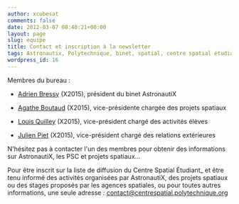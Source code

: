 ```yaml
---
author: xcubesat
comments: false
date: 2012-03-07 08:40:21+00:00
layout: page
slug: equipe
title: Contact et inscription à la newsletter
tags: Astronautix, Polytechnique, binet, spatial, centre spatial étudiant, étudiant
wordpress_id: 16
---
```


Membres du bureau :


  * [Adrien Bressy](mailto:adrien.bressy@polytechnique.edu) (X2015), président du binet AstronautiX

	
  * [Agathe Boutaud](mailto:agathe.boutaud@polytechnique.edu) (X2015), vice-présidente chargée des projets spatiaux

  * [Louis Quilley](mailto:louis.quilley@polytechnique.edu) (X2015), vice-président chargé des activités élèves
	
  * [Julien Piet](mailto:dimitri.lozeve@polytechnique.edu) (X2015), vice-président chargé des relations extérieures


N'hésitez pas à contacter l'un des membres pour obtenir des informations sur AstronautiX, les PSC et projets spatiaux...

Pour être inscrit sur la liste de diffusion du Centre Spatial Étudiant_ et être tenu informé des activités organisées par AstronautiX, des projets spatiaux ou des stages proposés par les agences spatiales, ou pour toutes autres informations, une seule adresse : contact@centrespatial.polytechnique.org

